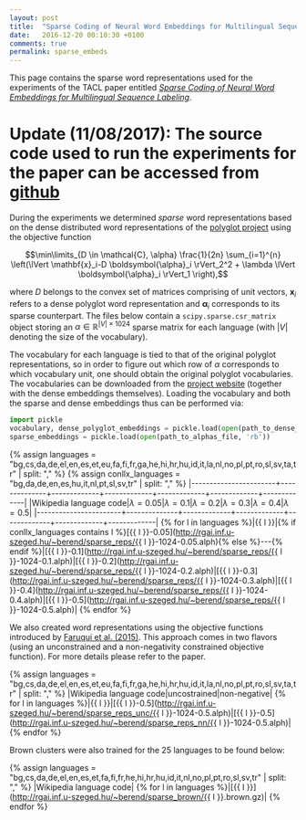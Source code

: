 ```yaml
---
layout: post
title:  "Sparse Coding of Neural Word Embeddings for Multilingual Sequence Labeling"
date:   2016-12-20 00:10:30 +0100
comments: true
permalink: sparse_embeds
---
```


This page contains the sparse word representations used for the experiments of the TACL paper entitled [*Sparse Coding of Neural Word Embeddings for Multilingual Sequence Labeling*](https://www.transacl.org/ojs/index.php/tacl/article/download/1063/241).

# Update (11/08/2017): The source code used to run the experiments for the paper can be accessed from [github](https://github.com/begab/tacl_sparse_coding)

During the experiments we determined *sparse* word representations based on the dense distributed word representations of the [polyglot project](https://sites.google.com/site/rmyeid/projects/polyglot) using the objective function

$$\min\limits_{D \in \mathcal{C}, \alpha} \frac{1}{2n} \sum_{i=1}^{n} \left(\lVert \mathbf{x}_i-D \boldsymbol{\alpha}_i \rVert_2^2 + \lambda \lVert \boldsymbol{\alpha}_i \rVert_1 \right),$$

where $D$ belongs to the convex set of matrices comprising of unit vectors, $\mathbf{x}_i$ refers to a dense polyglot word representation and $\boldsymbol{\alpha}_i$ corresponds to its sparse counterpart. The files below contain a `scipy.sparse.csr_matrix` object storing an $\alpha \in \mathbb{R}^{\lvert V \rvert \times 1024}$ sparse matrix for each language (with $\lvert V \rvert$ denoting the size of the vocabulary).
    
The vocabulary for each language is tied to that of the original polyglot representations, so in order to figure out which row of $\alpha$ corresponds to which vocabulary unit, one should obtain the original polyglot vocabularies. The vocabularies can be downloaded from the [project website](https://sites.google.com/site/rmyeid/projects/polyglot#TOC-Download-the-Embeddings) (together with the dense embeddings themselves). Loading the vocabulary and both the sparse and dense embeddings thus can be performed via:

```python
import pickle
vocabulary, dense_polyglot_embeddings = pickle.load(open(path_to_dense_polyglot_embeddings, 'rb'))
sparse_embeddings = pickle.load(open(path_to_alphas_file, 'rb'))
```

{% assign languages = "bg,cs,da,de,el,en,es,et,eu,fa,fi,fr,ga,he,hi,hr,hu,id,it,la,nl,no,pl,pt,ro,sl,sv,ta,tr" | split: "," %}
{% assign conllx_languages = "bg,da,de,en,es,hu,it,nl,pt,sl,sv,tr" | split: "," %}
|-----------------------+--------------+-------------+-------------+-------------+-------------+-------------|
|Wikipedia language code|$\lambda=0.05$|$\lambda=0.1$|$\lambda=0.2$|$\lambda=0.3$|$\lambda=0.4$|$\lambda=0.5$|
|-----------------------+--------------+-------------+-------------+-------------+-------------+-------------|
{% for l in languages %}|{{ l }}|{% if conllx_languages contains l %}[{{ l }}-0.05](http://rgai.inf.u-szeged.hu/~berend/sparse_reps/{{ l }}-1024-0.05.alph){% else %}---{% endif %}|[{{ l }}-0.1](http://rgai.inf.u-szeged.hu/~berend/sparse_reps/{{ l }}-1024-0.1.alph)|[{{ l }}-0.2](http://rgai.inf.u-szeged.hu/~berend/sparse_reps/{{ l }}-1024-0.2.alph)|[{{ l }}-0.3](http://rgai.inf.u-szeged.hu/~berend/sparse_reps/{{ l }}-1024-0.3.alph)|[{{ l }}-0.4](http://rgai.inf.u-szeged.hu/~berend/sparse_reps/{{ l }}-1024-0.4.alph)|[{{ l }}-0.5](http://rgai.inf.u-szeged.hu/~berend/sparse_reps/{{ l }}-1024-0.5.alph)|
{% endfor %}

We also created word representations using the objective functions introduced by [Faruqui et al. (2015)](https://aclweb.org/anthology/P/P15/P15-1144.pdf). This approach comes in two flavors (using an unconstrained and a non-negativity constrained objective function). For more details please refer to the paper.

{% assign languages = "bg,cs,da,de,el,en,es,et,eu,fa,fi,fr,ga,he,hi,hr,hu,id,it,la,nl,no,pl,pt,ro,sl,sv,ta,tr" | split: "," %}
|Wikipedia language code|uncostrained|non-negative|
{% for l in languages %}|{{ l }}|[{{ l }}-0.5](http://rgai.inf.u-szeged.hu/~berend/sparse_reps_unc/{{ l }}-1024-0.5.alph)|[{{ l }}-0.5](http://rgai.inf.u-szeged.hu/~berend/sparse_reps_nn/{{ l }}-1024-0.5.alph)|
{% endfor %}

Brown clusters were also trained for the 25 languages to be found below:

{% assign languages = "bg,cs,da,de,el,en,es,et,fa,fi,fr,he,hi,hr,hu,id,it,nl,no,pl,pt,ro,sl,sv,tr" | split: "," %}
|Wikipedia language code|
{% for l in languages %}|[{{ l }}](http://rgai.inf.u-szeged.hu/~berend/sparse_brown/{{ l }}.brown.gz)|
{% endfor %}
